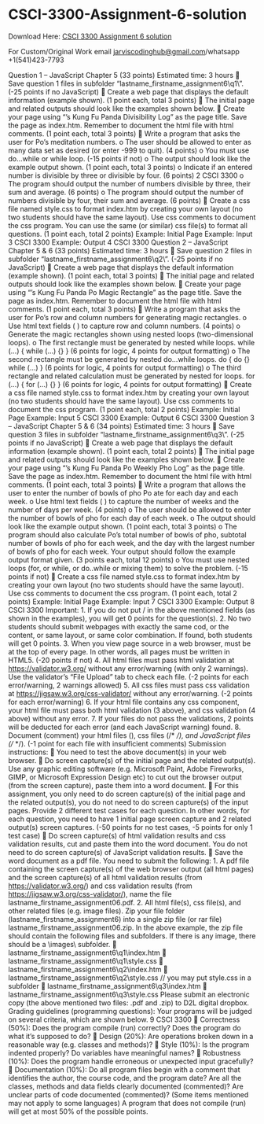 # CSCI-3300-Assignment-6-solution

Download Here: [CSCI 3300 Assignment 6 solution](https://jarviscodinghub.com/assignment/csci-3300-assignment-6-solution/)

For Custom/Original Work email jarviscodinghub@gmail.com/whatsapp +1(541)423-7793

Question 1 – JavaScript Chapter 5 (33 points) Estimated time: 3 hours  Save question 1 files in subfolder “lastname_firstname_assignment6\q1\”. (-25 points if no JavaScript)  Create a web page that displays the default information (example shown). (1 point each, total 3 points)  The initial page and related outputs should look like the examples shown below.  Create your page using “’s Kung Fu Panda Divisibility Log” as the page title. Save the page as index.htm. Remember to document the html file with html comments. (1 point each, total 3 points)  Write a program that asks the user for Po’s meditation numbers. o The user should be allowed to enter as many data set as desired (or enter -999 to quit). (4 points) o You must use do…while or while loop. (-15 points if not) o The output should look like the example output shown. (1 point each, total 3 points) o Indicate if an entered number is divisible by three or divisible by four. (6 points) 2 CSCI 3300 o The program should output the number of numbers divisible by three, their sum and average. (6 points) o The program should output the number of numbers divisible by four, their sum and average. (6 points)  Create a css file named style.css to format index.htm by creating your own layout (no two students should have the same layout). Use css comments to document the css program. You can use the same (or similar) css file(s) to format all questions. (1 point each, total 2 points) Example: Initial Page Example: Input 3 CSCI 3300 Example: Output 4 CSCI 3300 Question 2 – JavaScript Chapter 5 & 6 (33 points) Estimated time: 3 hours  Save question 2 files in subfolder “lastname_firstname_assignment6\q2\”. (-25 points if no JavaScript)  Create a web page that displays the default information (example shown). (1 point each, total 3 points)  The initial page and related outputs should look like the examples shown below.  Create your page using “’s Kung Fu Panda Po Magic Rectangle” as the page title. Save the page as index.htm. Remember to document the html file with html comments. (1 point each, total 3 points)  Write a program that asks the user for Po’s row and column numbers for generating magic rectangles. o Use html text fields (
) to capture row and column numbers. (4 points) o Generate the magic rectangles shown using nested loops (two-dimensional loops). o The first rectangle must be generated by nested while loops. while (…) { while (…) {} } (6 points for logic, 4 points for output formatting) o The second rectangle must be generated by nested do…while loops. do { do {} while (…) } (6 points for logic, 4 points for output formatting) o The third rectangle and related calculation must be generated by nested for loops. for (…) { for (…) {} } (6 points for logic, 4 points for output formatting)  Create a css file named style.css to format index.htm by creating your own layout (no two students should have the same layout). Use css comments to document the css program. (1 point each, total 2 points) Example: Initial Page Example: Input 5 CSCI 3300 Example: Output 6 CSCI 3300 Question 3 – JavaScript Chapter 5 & 6 (34 points) Estimated time: 3 hours  Save question 3 files in subfolder “lastname_firstname_assignment6\q3\”. (-25 points if no JavaScript)  Create a web page that displays the default information (example shown). (1 point each, total 2 points)  The initial page and related outputs should look like the examples shown below.  Create your page using “’s Kung Fu Panda Po Weekly Pho Log” as the page title. Save the page as index.htm. Remember to document the html file with html comments. (1 point each, total 3 points)  Write a program that allows the user to enter the number of bowls of pho Po ate for each day and each week. o Use html text fields (
) to capture the number of weeks and the number of days per week. (4 points) o The user should be allowed to enter the number of bowls of pho for each day of each week. o The output should look like the example output shown. (1 point each, total 3 points) o The program should also calculate Po’s total number of bowls of pho, subtotal number of bowls of pho for each week, and the day with the largest number of bowls of pho for each week. Your output should follow the example output format given. (3 points each, total 12 points) o You must use nested loops (for, or while, or do..while or mixing them) to solve the problem. (-15 points if not)  Create a css file named style.css to format index.htm by creating your own layout (no two students should have the same layout). Use css comments to document the css program. (1 point each, total 2 points) Example: Initial Page Example: Input 7 CSCI 3300 Example: Output 8 CSCI 3300 Important: 1. If you do not put / in the above mentioned fields (as shown in the examples), you will get 0 points for the question(s). 2. No two students should submit webpages with exactly the same cod, or the content, or same layout, or same color combination. If found, both students will get 0 points. 3. When you view page source in a web browser, must be at the top of every page. In other words, all pages must be written in HTML5. (-20 points if not) 4. All html files must pass html validation at https://validator.w3.org/ without any error/warning (with only 2 warnings). Use the validator’s “File Upload” tab to check each file. (-2 points for each error/warning, 2 warnings allowed) 5. All css files must pass css validation at https://jigsaw.w3.org/css-validator/ without any error/warning. (-2 points for each error/warning) 6. If your html file contains any css component, your html file must pass both html validation (3 above), and css validation (4 above) without any error. 7. If your files do not pass the validations, 2 points will be deducted for each error (and each JavaScript warning) found. 8. Document (comment) your html files (), css files (/* */), and JavaScript files (/* */). (-1 point for each file with insufficient comments) Submission instructions:  You need to test the above document(s) in your web browser.  Do screen capture(s) of the initial page and the related output(s). Use any graphic editing software (e.g. Microsoft Paint, Adobe Fireworks, GIMP, or Microsoft Expression Design etc) to cut out the browser output (from the screen capture), paste them into a word document.  For this assignment, you only need to do screen capture(s) of the initial page and the related output(s), you do not need to do screen capture(s) of the input pages. Provide 2 different test cases for each question. In other words, for each question, you need to have 1 initial page screen capture and 2 related output(s) screen captures. (-50 points for no test cases, -5 points for only 1 test case)  Do screen capture(s) of html validation results and css validation results, cut and paste them into the word document. You do not need to do screen capture(s) of JavaScript validation results.  Save the word document as a pdf file. You need to submit the following: 1. A pdf file containing the screen capture(s) of the web browser output (all html pages) and the screen capture(s) of all html validation results (from https://validator.w3.org/) and css validation results (from https://jigsaw.w3.org/css-validator/), name the file lastname_firstname_assignment06.pdf. 2. All html file(s), css file(s), and other related files (e.g. image files). Zip your file folder (lastname_firstname_assignment6) into a single zip file (or rar file) lastname_firstname_assignment06.zip. In the above example, the zip file should contain the following files and subfolders. If there is any image, there should be a \images\ subfolder.  lastname_firstname_assignment6\q1\index.htm  lastname_firstname_assignment6\q1\style.css  lastname_firstname_assignment6\q2\index.htm  lastname_firstname_assignment6\q2\style.css // you may put style.css in a subfolder  lastname_firstname_assignment6\q3\index.htm  lastname_firstname_assignment6\q3\style.css Please submit an electronic copy (the above mentioned two files: .pdf and .zip) to D2L digital dropbox. Grading guidelines (programming questions): Your programs will be judged on several criteria, which are shown below. 9 CSCI 3300  Correctness (50%): Does the program compile (run) correctly? Does the program do what it’s supposed to do?  Design (20%): Are operations broken down in a reasonable way (e.g. classes and methods)?  Style (10%): Is the program indented properly? Do variables have meaningful names?  Robustness (10%): Does the program handle erroneous or unexpected input gracefully?  Documentation (10%): Do all program files begin with a comment that identifies the author, the course code, and the program date? Are all the classes, methods and data fields clearly documented (commented)? Are unclear parts of code documented (commented)? (Some items mentioned may not apply to some languages) A program that does not compile (run) will get at most 50% of the possible points.

